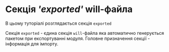 # Секція _'exported'_ will-файла

В цьому туторіалі розглядається секція `exported`

Секція `exported` - єдина секція `will`-файла яка автоматично генерується пакетом при експортуванні модуля. Головне призначення секції - інформація для імпорту.  
